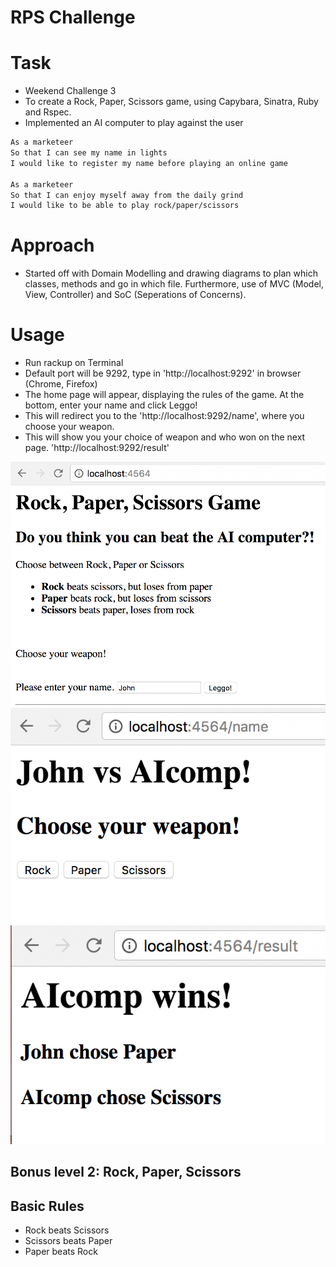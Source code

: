 # RPS Challenge

# Task 
- Weekend Challenge 3 
- To create a Rock, Paper, Scissors game, using Capybara, Sinatra, Ruby and Rspec.
- Implemented an AI computer to play against the user 


```sh
As a marketeer
So that I can see my name in lights
I would like to register my name before playing an online game

As a marketeer
So that I can enjoy myself away from the daily grind
I would like to be able to play rock/paper/scissors
```
# Approach 
- Started off with Domain Modelling and drawing diagrams to plan which classes, methods and go in which file. Furthermore, use of MVC (Model, View, Controller) and SoC (Seperations of Concerns).

# Usage 

- Run rackup on Terminal 
- Default port will be 9292, type in 'http://localhost:9292' in browser (Chrome, Firefox)
- The home page will appear, displaying the rules of the game. At the bottom, enter your name and click Leggo!
- This will redirect you to the 'http://localhost:9292/name', where you choose your weapon.
- This will show you your choice of weapon and who won on the next page. 'http://localhost:9292/result'

![alt tag](https://github.com/JohnChangUK/rps-challenge/blob/master/Screen%20Shot%202017-03-06%20at%2010.43.46.png)
![alt tag](https://github.com/JohnChangUK/rps-challenge/blob/master/Screen%20Shot%202017-03-06%20at%2010.44.00.png)
![alt tag](https://github.com/JohnChangUK/rps-challenge/blob/master/Screen%20Shot%202017-03-06%20at%2010.44.13.png)

## Bonus level 2: Rock, Paper, Scissors

## Basic Rules

- Rock beats Scissors
- Scissors beats Paper
- Paper beats Rock
